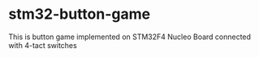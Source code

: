 # stm32-button-game
This is button game implemented on STM32F4 Nucleo Board connected with 4-tact switches
